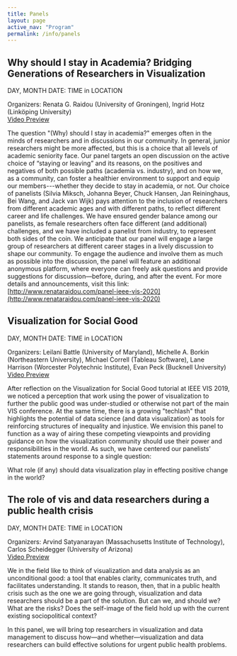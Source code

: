 ```yaml
---
title: Panels
layout: page
active_nav: "Program"
permalink: /info/panels
---
```


## <a name="panel-raidou">Why should I stay in Academia? Bridging Generations of Researchers in Visualization</a>

DAY, MONTH DATE: TIME in LOCATION

Organizers: Renata G. Raidou (University of Groningen), Ingrid Hotz (Linköping University)
<br>[Video Preview]()

The question "(Why) should I stay in academia?" emerges often in the minds of researchers and in discussions in our community. In general, junior researchers might be more affected, but this is a choice that all levels of academic seniority face. Our panel targets an open discussion on the active choice of “staying or leaving” and its reasons, on the positives and negatives of both possible paths (academia vs. industry), and on how we, as a community, can foster a healthier environment to support and equip our members---whether they decide to stay in academia, or not. Our choice of panelists (Silvia Miksch, Johanna Beyer, Chuck Hansen, Jan Reininghaus, Bei Wang, and Jack van Wijk) pays attention to the inclusion of researchers from different academic ages and with different paths, to reflect different career and life challenges. We have ensured gender balance among our panelists, as female researchers often face different (and additional) challenges, and we have included a panelist from industry, to represent both sides of the coin. We anticipate that our panel will engage a large group of researchers at different career stages in a lively discussion to shape our community. To engage the audience and involve them as much as possible into the discussion, the panel will feature an additional anonymous platform, where everyone can freely ask questions and provide suggestions for discussion—before, during, and after the event. For more details and announcements, visit this link: [http://www.renataraidou.com/panel-ieee-vis-2020](http://www.renataraidou.com/panel-ieee-vis-2020)

## <a name="panel-correll">Visualization for Social Good</a>

DAY, MONTH DATE: TIME in LOCATION

Organizers: Leilani Battle (University of Maryland), Michelle A. Borkin (Northeastern University), Michael Correll (Tableau Software), Lane Harrison (Worcester Polytechnic Institute), Evan Peck (Bucknell University)
<br>[Video Preview]()

After reflection on the Visualization for Social Good tutorial at IEEE VIS 2019, we noticed a perception that work using the power of visualization to further the public good was under-studied or otherwise not part of the main VIS conference. At the same time, there is a growing "techlash" that highlights the potential of data science (and data visualization) as tools for reinforcing structures of inequality and injustice. We envision this panel to function as a way of airing these competing viewpoints and providing guidance on how the visualization community should use their power and responsibilities in the world. As such, we have centered our panelists' statements around response to a single question:

What role (if any) should data visualization play in effecting positive change in the world?

## <a name="panel-satyanarayan">The role of vis and data researchers during a public health crisis</a>

DAY, MONTH DATE: TIME in LOCATION

Organizers: Arvind Satyanarayan (Massachusetts Institute of Technology), Carlos Scheidegger (University of Arizona)
<br>[Video Preview]()

We in the field like to think of visualization and data analysis as an unconditional good: a tool that enables clarity, communicates truth, and facilitates understanding. It stands to reason, then, that in a public health crisis such as the one we are going through, visualization and data researchers should be a part of the solution. But can we, and should we? What are the risks? Does the self-image of the field hold up with the current existing sociopolitical context?

In this panel, we will bring top researchers in visualization and data management to discuss how—and whether—visualization and data researchers can build effective solutions for urgent public health problems.

